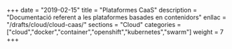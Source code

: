 +++
date        = "2019-02-15"
title       = "Plataformes CaaS"
description = "Documentació referent a les plataformes basades en contenidors"
enllac		= "/drafts/cloud/cloud-caas/"
sections    = "Cloud"
categories  = ["cloud","docker","container","openshift","kubernetes","swarm"]
weight		= 7
+++

